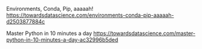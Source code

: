 

Environments, Conda, Pip, aaaaah!
https://towardsdatascience.com/environments-conda-pip-aaaaah-d2503877884c

Master Python in 10 minutes a day
https://towardsdatascience.com/master-python-in-10-minutes-a-day-ac32996b5ded

